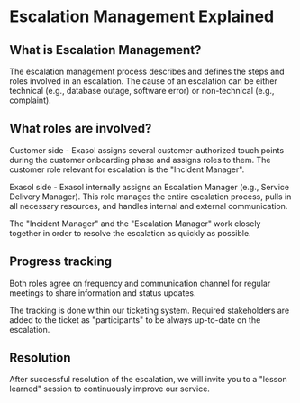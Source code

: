 # Escalation Management Explained 

## What is Escalation Management?
The escalation management process describes and defines the steps and roles involved in an escalation. The cause of an escalation can be either technical (e.g., database outage, software error) or non-technical (e.g., complaint). 

## What roles are involved?
Customer side - Exasol assigns several customer-authorized touch points during the customer onboarding phase and assigns roles to them. The customer role relevant for escalation is the "Incident Manager".

Exasol side - Exasol internally assigns an Escalation Manager (e.g., Service Delivery Manager). This role manages the entire escalation process, pulls in all necessary resources, and handles internal and external communication.

The "Incident Manager" and the "Escalation Manager" work closely together in order to resolve the escalation as quickly as possible.

## Progress tracking

Both roles agree on frequency and communication channel for regular meetings to share information and status updates.

The tracking is done within our ticketing system. Required stakeholders are added to the ticket as "participants" to be always up-to-date on the escalation.

## Resolution

After successful resolution of the escalation, we will invite you to a "lesson learned" session to continuously improve our service.